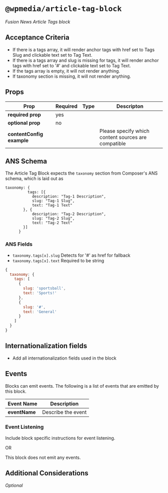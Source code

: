# `@wpmedia/article-tag-block`
_Fusion News Article Tags block_

## Acceptance Criteria
- If there is a tags array, it will render anchor tags with href set to Tags Slug and clickable text set to Tag Text.
- If there is a tags array and slug is missing for tags, it will render anchor tags with href set to '#' and clickable text set to Tag Text.
- If the tags array is empty, it will not render anything.
- If taxonomy section is missing, it will not render anything.

## Props
| **Prop** | **Required** | **Type** | **Descripton** |
|---|---|---|---|
| **required prop** | yes | | |
| **optional prop** | no | | |
| **contentConfig example** | | | Please specify which content sources are compatible |

## ANS Schema
The Article Tag Block expects the `taxonomy` section from Composer's ANS schema, which is laid out as

```
taxonomy: {
          tags: [{
            description: "Tag-1 Description",
            slug: "Tag-1 Slug",
            text: "Tag-1 Text"
        }, {
            description: "Tag-2 Description",
            slug: "Tag-2 Slug",
            text: "Tag-2 Text"
        }]
      }
```

### ANS Fields
- `taxonomy.tags[x].slug` Detects for '#' as href for fallback
- `taxonomy.tags[x].text` Required to be string

```js
{
  taxonomy: {
    tags: [
      {
        slug: 'sportsball',
        text: 'Sports!'
      },
      {
        slug: '#',
        text: 'General'
      }
    ]
  }
}
```

## Internationalization fields
- Add all internationalization fields used in the block

## Events
Blocks can emit events. The following is a list of events that are emitted by this block.

| **Event Name** | **Description** |
|---|---|
| **eventName** | Describe the event |

### Event Listening
Include block specific instructions for event listening.

OR

This block does not emit any events.

## Additional Considerations
_Optional_